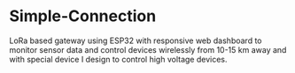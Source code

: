# Simple-Connection
LoRa based gateway using ESP32 with responsive web dashboard to monitor sensor data and control devices wirelessly from 10-15 km away and with special device I design to control high voltage devices.
